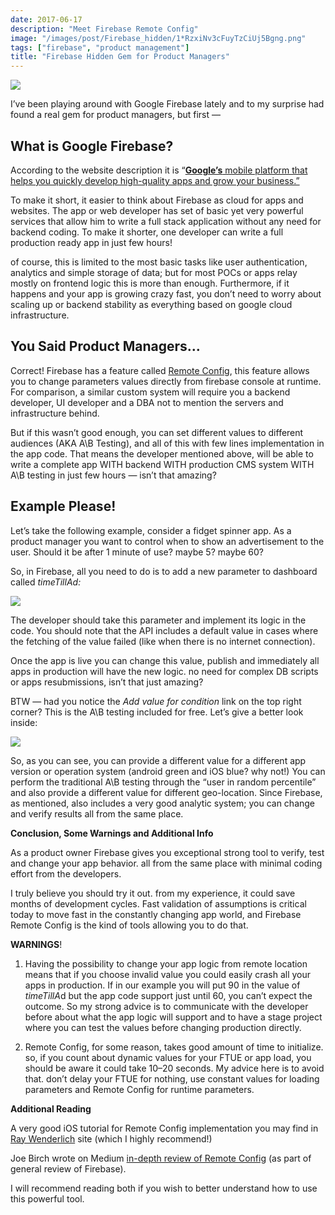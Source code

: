 ```yaml
---
date: 2017-06-17
description: "Meet Firebase Remote Config"
image: "/images/post/Firebase_hidden/1*RzxiNv3cFuyTzCiUj5Bgng.png"
tags: ["firebase", "product management"]
title: "Firebase Hidden Gem for Product Managers"
---
```

![](/images/post/Firebase_hidden/1*RzxiNv3cFuyTzCiUj5Bgng.png)

I’ve been playing around with Google Firebase lately and to my surprise had found a real gem for product managers, but first —

## What is Google Firebase?

According to the website description it is “[**Google’s** mobile platform that helps you quickly develop high-quality apps and grow your business.”](https://www.google.co.il/url?sa=t&rct=j&q=&esrc=s&source=web&cd=14&cad=rja&uact=8&ved=0ahUKEwilnNfincXUAhUJlxQKHYOhC1MQFghwMA0&url=https%3A%2F%2Ffirebase.google.com%2F&usg=AFQjCNFaUSAeuiSoAtigecR5SNdxATwPKg&sig2=qqwYkW0BVm3SYIKWMCUbaA)

To make it short, it easier to think about Firebase as cloud for apps and websites. The app or web developer has set of basic yet very powerful services that allow him to write a full stack application without any need for backend coding.
To make it shorter, one developer can write a full production ready app in just few hours!

of course, this is limited to the most basic tasks like user authentication, analytics and simple storage of data; but for most POCs or apps relay mostly on frontend logic this is more than enough.
Furthermore, if it happens and your app is growing crazy fast, you don’t need to worry about scaling up or backend stability as everything based on google cloud infrastructure.

## You Said Product Managers…

Correct!
Firebase has a feature called [Remote Config](https://support.google.com/firebase/answer/6386651), this feature allows you to change parameters values directly from firebase console at runtime.
For comparison, a similar custom system will require you a backend developer, UI developer and a DBA not to mention the servers and infrastructure behind.

But if this wasn’t good enough, you can set different values to different audiences (AKA A\B Testing), and all of this with few lines implementation in the app code. 
That means the developer mentioned above, will be able to write a complete app WITH backend WITH production CMS system WITH A\B testing in just few hours — isn’t that amazing?

## Example Please!

Let’s take the following example, consider a fidget spinner app. As a product manager you want to control when to show an advertisement to the user.
Should it be after 1 minute of use? maybe 5? maybe 60?

So, in Firebase, all you need to do is to add a new parameter to dashboard called *timeTillAd:*

![](/images/post/Firebase_hidden/1*560D0DUeeBM5NT8jXCS7Fw.png)

The developer should take this parameter and implement its logic in the code. You should note that the API includes a default value in cases where the fetching of the value failed (like when there is no internet connection).

Once the app is live you can change this value, publish and immediately all apps in production will have the new logic. no need for complex DB scripts or apps resubmissions, isn’t that just amazing?

BTW — had you notice the *Add value for condition* link on the top right corner? This is the A\B testing included for free. Let’s give a better look inside:

![](/images/post/Firebase_hidden/1*L6rSLO3XY8SdnkKMQt12NA.png)

So, as you can see, you can provide a different value for a different app version or operation system (android green and iOS blue? why not!)
You can perform the traditional A\B testing through the “user in random percentile” and also provide a different value for different geo-location.
Since Firebase, as mentioned, also includes a very good analytic system; you can change and verify results all from the same place.

**Conclusion, Some Warnings and Additional Info**

As a product owner Firebase gives you exceptional strong tool to verify, test and change your app behavior. all from the same place with minimal coding effort from the developers.

I truly believe you should try it out. from my experience, it could save months of development cycles. 
Fast validation of assumptions is critical today to move fast in the constantly changing app world, and Firebase Remote Config is the kind of tools allowing you to do that.

**WARNINGS**!

1. Having the possibility to change your app logic from remote location means that if you choose invalid value you could easily crash all your apps in production.
If in our example you will put 90 in the value of *timeTillA*d but the app code support just until 60, you can’t expect the outcome.
So my strong advice is to communicate with the developer before about what the app logic will support and to have a stage project where you can test the values before changing production directly.

1. Remote Config, for some reason, takes good amount of time to initialize. so, if you count about dynamic values for your FTUE or app load, you should be aware it could take 10–20 seconds.
My advice here is to avoid that. don’t delay your FTUE for nothing, use constant values for loading parameters and Remote Config for runtime parameters.

**Additional Reading**

A very good iOS tutorial for Remote Config implementation you may find in [Ray Wenderlich](https://www.raywenderlich.com/143712/firebase-remote-config-tutorial-for-ios) site (which I highly recommend!)

Joe Birch wrote on Medium [in-depth review of Remote Config](https://medium.com/@hitherejoe/exploring-firebase-on-android-ios-remote-config-3e1407b088f6) (as part of general review of Firebase).

I will recommend reading both if you wish to better understand how to use this powerful tool.
